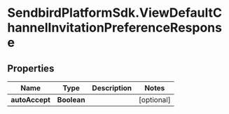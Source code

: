 # SendbirdPlatformSdk.ViewDefaultChannelInvitationPreferenceResponse

## Properties

Name | Type | Description | Notes
------------ | ------------- | ------------- | -------------
**autoAccept** | **Boolean** |  | [optional] 


